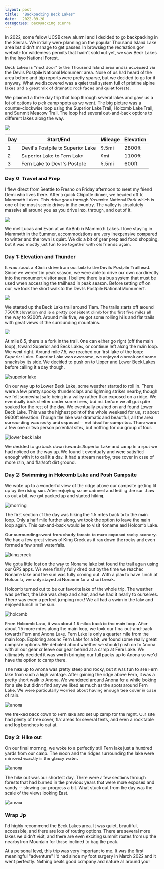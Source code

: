 ```yaml
---
layout: post
title:  "Backpacking Beck Lakes"
date:   2022-09-20
categories: backpacking sierra
---
```


In 2022, some fellow UCSB crew alumni and I decided to go backpacking in the Sierras.
We initially were planning on the popular Thousand Island Lake area but didn't manage to get passes.
In browsing the recreation.gov website for wilderness permits that hadn't sold out yet, we saw Beck Lakes in the Inyo National Forest.

Beck Lakes is "next door" to the Thousand Island area and is accessed via the Devils Postpile National Monument area.
None of us had heard of the area before and trip reports were pretty sparse, but we decided to go for it anyway.
What we discovered was a quiet trail system full of pristine alpine lakes and a great mix of dramatic rock faces and quiet forests.

We planned a three day trip that loop through several lakes and gave us a lot of options to pick camp spots as we went.
The big picture was a counter-clockwise loop using the Superior Lake Trail, Holcomb Lake Trail, and Summit Meadow Trail.
The loop had several out-and-back options to different lakes along the way.

![](/images/beck-lakes/beck-full-map.png)


| Day | Start/End                         | Mileage | Elevation |
|-----|-----------------------------------|---------|-----------|
| 1   | Devil's Postpile to Superior Lake | 9.5mi   | 2800ft    |
| 2   | Superior Lake to Fern Lake        | 9mi     | 1100ft    |
| 3   | Fern Lake to Devil's Postpile     | 5.5mi   | 600ft     |

### Day 0: Travel and Prep
I flew direct from Seattle to Fresno on Friday afternoon to meet my friend Demi who lives there.
After a quick Chipotle dinner, we headed off to Mammoth Lakes.
This drive goes through Yosemite National Park which is one of the most scenic drives in the country.
The valley is absolutely massive all around you as you drive into, through, and out of it.

![](/images/beck-lakes/beck-el-cap.jpg)

We met Lucas and Evan at an AirBnb in Mammoth Lakes.
I love staying in Mammoth in the Summer, accommodations are very inexpensive compared to winter and the town is quiet.
We did a bit of gear prep and food shopping, but it was mostly just fun to be together with old friends again.

### Day 1: Elevation and Thunder
It was about a 45min drive from our bnb to the Devils Postpile Trailhead.
Since we weren't in peak season, we were able to drive our own car directly into the monument visitor area.
I believe there is a bus system that must be used when accessing the trailhead in peak season.
Before setting off on our, we took the short walk to the Devils Postpile National Momument.

![](/images/beck-lakes/beck-postpile.jpg)

We started up the Beck Lake trail around 11am.
The trails starts off around 7500ft elevation and is a pretty consistent climb for the first five miles all the way to 9300ft.
Around mile five, we got some rolling hills and flat trails with great views of the surrounding mountains.

![](/images/beck-lakes/beck-day1-pano.jpg)

At mile 6.5, there is a fork in the trail.
One can either go right (off the main loop), toward Superior and Beck Lakes, or continue left along the main loop.
We went right.
Around mile 7.5, we reached our first lake of the loop: Superior Lake.
Superior Lake was awesome, we enjoyed a break and some snacks by its side.
We decided to push on to Upper and Lower Beck Lakes before calling it a day though.

![superior lake](/images/beck-lakes/beck-day1-superior.jpg)

On our way up to Lower Beck Lake, some weather started to roll in.
There were a few pretty spooky thunderclaps and lightning strikes nearby, though we felt somewhat safe being in a valley rather than exposed on a ridge.
We eventually took shelter under some trees, but not before we all got quite soaked for the rest of the day.
We eventually pushed on and found Lower Beck Lake.
This was the highest point of the whole weekend for us, at about 9600ft elevation.
Though the lake was dramatic and beautiful, all the area surrounding was rocky and exposed -- not ideal for campsites.
There were a few one or two person potential sites, but nothing for our group of four.

![lower beck lake](/images/beck-lakes/beck-day1-lower-beck.jpg)

We decided to go back down towards Superior Lake and camp in a spot we had noticed on the way up.
We found it eventually and were satisfied enough with it to call it a day.
It had a stream nearby, tree cover in case of more rain, and flat/soft dirt ground.

### Day 2: Swimming in Holcomb Lake and Posh Campsite
We woke up to a wonderful view of the ridge above our campsite getting lit up by the rising sun.
After enjoying some oatmeal and letting the sun thaw us out a bit, we got packed up and started hiking.

![morning](/images/beck-lakes/beck-day2-morning.jpg)

The first section of the day was hiking the 1.5 miles back to to the main loop.
Only a half mile further along, we took the option to leave the main loop again.
This out-and-back would be to visit Noname and Holcomb Lake.

Our surroundings went from shady forests to more exposed rocky scenery.
We had a few great views of King Creek as it ran down the rocks and even formed a few small waterfalls.

![king creek](/images/beck-lakes/beck-day2-king-creek.jpg)

We got a little lost on the way to Noname lake but found the trail again using our GPS apps.
We were finally fully dried out by the time we reached Noname lake and the sun was fully coming out.
With a plan to have lunch at Holcomb, we only stayed at Noname for a short break.

Holcomb turned out to be our favorite lake of the whole trip.
The weather was perfect, the lake was deep and clear, and we had it nearly to ourselves.
There was even a perfect jumping rock!
We all had a swim in the lake and enjoyed lunch in the sun.

![holcomb](/images/beck-lakes/beck-day2-holcomb.jpg)

From Holcomb Lake, it was about 1.5 miles back to the main loop.
After about 1.5 more miles along the main loop, we took our final out-and-back towards Fern and Anona Lake.
Fern Lake is only a quarter mile from the main loop.
Exploring around Fern Lake for a bit, we found some really great campsite options.
We debated about whether we should push on to Anona with all our gear or leave our gear behind at a camp at Fern Lake.
We ultimately decided it was worth bringing our full packs up to Anona so we'd have the option to camp there.

The hike up to Anona was pretty steep and rocky, but it was fun to see Fern lake from such a high vantage.
After gaining the ridge above Fern, it was a pretty short walk to Anona.
We wandered around Anona for a while looking for a site but didn't find any we liked as much as the spots around Fern Lake.
We were particularly worried about having enough tree cover in case of rain.

![anona](/images/beck-lakes/beck-day2-anona.jpg)

We trekked back down to Fern lake and set up camp for the night.
Our site had plenty of tree cover, flat areas for several tents, and even a rock table and log benches to eat at.


### Day 3: Hike out
On our final morning, we woke to a perfectly still Fern lake just a hundred yards from our camp.
The moon and the ridges surrounding the lake were mirrored exactly in the glassy water.

![anona](/images/beck-lakes/beck-day3-fern.jpg)

The hike out was our shortest day.
There were a few sections through forests that had burned in the previous years that were more exposed and sandy -- slowing our progress a bit.
What stuck out from the day was the scale of the views looking East.

![anona](/images/beck-lakes/beck-day3.jpg)

### Wrap Up
I'd highly recommend the Beck Lakes area.
It was quiet, beautiful, accessible, and there are lots of routing options.
There are several more lakes we didn't visit, and there are even exciting summit routes from up the nearby Iron Mountain for those inclined to bag the peak.

At a personal level, this trip was very important to me.
It was the first meaningful "adventure" I'd had since my foot surgery in March 2022 and it went perfectly.
Nothing beats good company and nature all around you!
